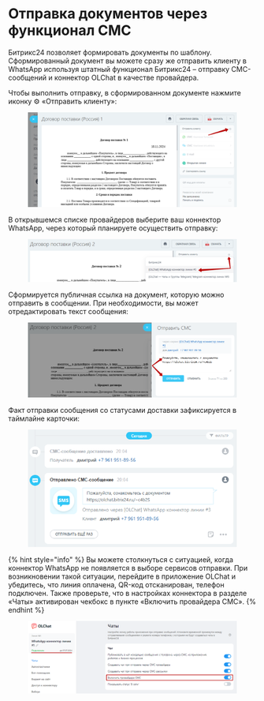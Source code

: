 # Отправка документов через функционал СМС

Битрикс24 позволяет формировать документы по шаблону. Сформированный документ вы можете сразу же отправить клиенту в WhatsApp используя штатный функционал Битрикс24 – отправку СМС-сообщений и коннектор OLChat в качестве провайдера.

Чтобы выполнить отправку, в сформированном документе нажмите иконку ⚙️  «Отправить клиенту»:

<figure><img src="../../.gitbook/assets/image (1163).png" alt=""><figcaption></figcaption></figure>

В открывшемся списке провайдеров выберите ваш коннектор WhatsApp, через который планируете осуществить отправку:

<figure><img src="../../.gitbook/assets/image.png" alt=""><figcaption></figcaption></figure>

Сформируется публичная ссылка на документ, которую можно отправить в сообщении. При необходимости, вы может отредактировать текст сообщения:

<figure><img src="../../.gitbook/assets/image (1).png" alt=""><figcaption></figcaption></figure>

Факт отправки сообщения со статусами доставки зафиксируется в таймлайне карточки:

<figure><img src="../../.gitbook/assets/image (1167).png" alt=""><figcaption></figcaption></figure>

{% hint style="info" %}
Вы можете столкнуться с ситуацией, когда коннектор WhatsApp не появляется в выборе сервисов отправки. При возникновении такой ситуации, перейдите в приложение OLChat и убедитесь, что линия оплачена, QR-код отсканирован, телефон подключен. Также проверьте, что в настройках коннектора в разделе «Чаты» активирован чекбокс в пункте «Включить провайдера СМС».
{% endhint %}

<figure><img src="../../.gitbook/assets/image (1168).png" alt=""><figcaption></figcaption></figure>
